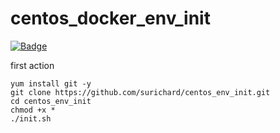 # centos_docker_env_init

[![Badge](https://img.shields.io/badge/Tested-CentOS_7.9-green)](https://github.com/surichard/centos_env_init)


first action

```
yum install git -y
git clone https://github.com/surichard/centos_env_init.git
cd centos_env_init
chmod +x *
./init.sh
```
